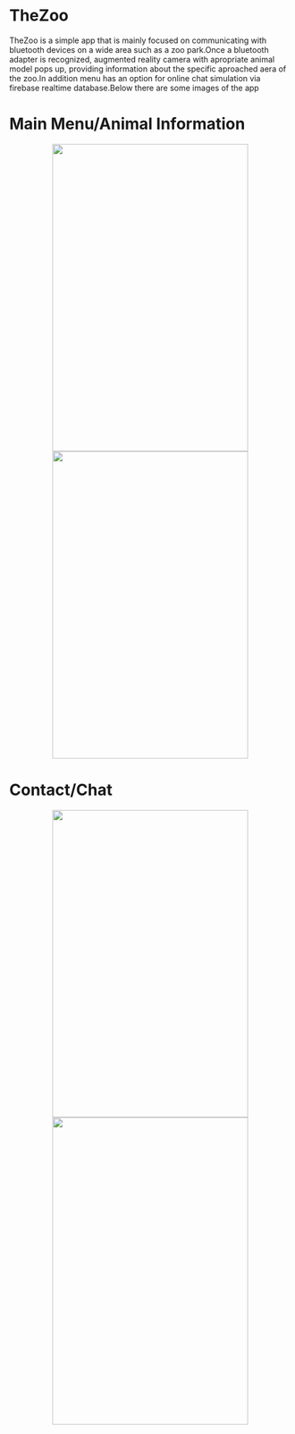 # TheZoo
TheZoo is a simple app that is mainly focused on communicating with bluetooth devices on a wide area such as a zoo park.Once a bluetooth adapter is recognized, augmented reality camera with apropriate animal model pops up, providing information about the specific aproached aera of the zoo.In addition menu has an option  for online chat simulation via firebase realtime database.Below there are some images of the app
# Main Menu/Animal Information
<p align="center">
<img src="https://github.com/chronis98/TheZoo/blob/master/97313231_2661693807452515_4769953639139639296_n.jpg" width="350" height="550">   <img src="https://github.com/chronis98/TheZoo/blob/master/96451978_237875060983151_8783114627471900672_n.jpg" width="350" height="550">
</p>

# Contact/Chat
<p align="center">
<img src="https://github.com/chronis98/TheZoo/blob/master/96748199_2697235777188350_8182312508795650048_n.jpg" width="350" height="550">   <img src="https://github.com/chronis98/TheZoo/blob/master/96607778_2288861928085069_8957986226678267904_n.jpg" width="350" height="550">
 </p>

